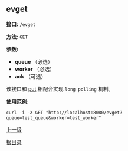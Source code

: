## evget ##

**接口:** `/evget`

**方法:** `GET`

**参数:** 

*  **queue** （必选）  
*  **worker** （必选）  
*  **ack** （可选）

该接口和 [put](put.md) 相配合实现 `long polling` 机制。

**使用范例:**

    curl -i -X GET "http://localhost:8080/evget?queue=test_queue&worker=test_worker"

[上一级](../ha.md)

[根目录](../../index.md)